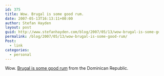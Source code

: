 ```yaml
---
id: 375
title: Wow. Brugal is some good rum.
date: 2007-05-13T16:13:11+00:00
author: Stefan Hayden
layout: post
guid: http://www.stefanhayden.com/blog/2007/05/13/wow-brugal-is-some-good-rum/
permalink: /blog/2007/05/13/wow-brugal-is-some-good-rum/
Post:
  - link
categories:
  - personal
---
```

<p>Wow. <a href="http://en.wikipedia.org/wiki/Brugal">Brugal is some good rum</a> from the Dominican Republic.
</p>
